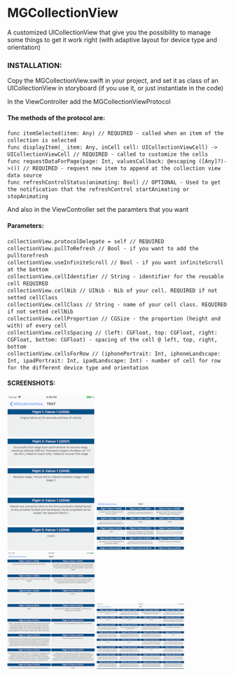 
# MGCollectionView
A customized UICollectionView that give you the possibility to manage some things to get it work right (with adaptive layout for device type and orientation)

### INSTALLATION:
Copy the MGCollectionView.swift in your project, and set it as class of an UICollectionView in storyboard (if you use it, or just instantiate in the code)

In the ViewController add the MGCollectionViewProtocol
#### The methods of the protocol are:
    func itemSelected(item: Any) // REQUIRED - called when an item of the collection is selected
    func displayItem(_ item: Any, inCell cell: UICollectionViewCell) -> UICollectionViewCell // REQUIRED - called to customize the cells
    func requestDataForPage(page: Int, valuesCallback: @escaping ([Any]?)->()) // REQUIRED - request new item to append at the collection view data source
    func refreshControlStatus(animating: Bool) // OPTIONAL - Used to get the notification that the refreshControl startAnimating or stopAnimating
   
And also in the ViewController set the paramters that you want
#### Parameters:
    collectionView.protocolDelegate = self // REQUIRED
    collectionView.pullToRefresh // Bool - if you want to add the pulltorefresh
    collectionView.useInfiniteScroll // Bool - if you want infiniteScroll at the bottom
    collectionView.cellIdentifier // String - identifier for the reusable cell REQUIRED
    collectionView.cellNib // UINib - Nib of your cell. REQUIRED if not setted cellClass
    collectionView.cellClass // String - name of your cell class. REQUIRED if not setted cellNib
    collectionView.cellProportion // CGSize - the proportion (height and with) of every cell
    collectionView.cellsSpacing // (left: CGFloat, top: CGFloat, right: CGFloat, bottom: CGFloat) - spacing of the cell @ left, top, right, bottom
    collectionView.cellsForRow // (iphonePortrait: Int, iphoneLandscape: Int, ipadPortrait: Int, ipadLandscape: Int) - number of cell for row for the different device type and orientation

#### SCREENSHOTS:

<img src="https://raw.githubusercontent.com/MarkWarriors/MGCollectionView/master/iphone_port.png" width="200"> <img src="https://raw.githubusercontent.com/MarkWarriors/MGCollectionView/master/iphone_land.png" width="200"> <img src="https://raw.githubusercontent.com/MarkWarriors/MGCollectionView/master/ipad_port.png" width="200"> <img src="https://raw.githubusercontent.com/MarkWarriors/MGCollectionView/master/ipad_land.png" width="200">
